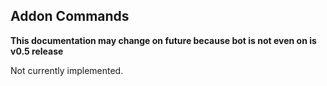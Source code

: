## Addon Commands

**This documentation may change on future because bot is not even on is v0.5 release**

Not currently implemented.